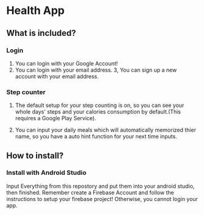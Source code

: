 # Health App
## What is included?
### Login
1. You can login with your Google Account!
2. You can login with your email address.
3, You can sign up a new account with your email address.

### Step counter
1. The default setup for your step counting is on, so you can see your whole days' steps and your calories consumption by default.(This requires a Google Play Service).

2. You can input your daily meals which will automatically memorized thier name, so you have a auto hint function for your next time inputs.

## How to install?

### Install with Android Studio
Input Everything from this repostory and put them into your android studio, then finished.
Remember create a Firebase Account and follow the instructions to setup your firebase project! Otherwise, you cannot login your app.




